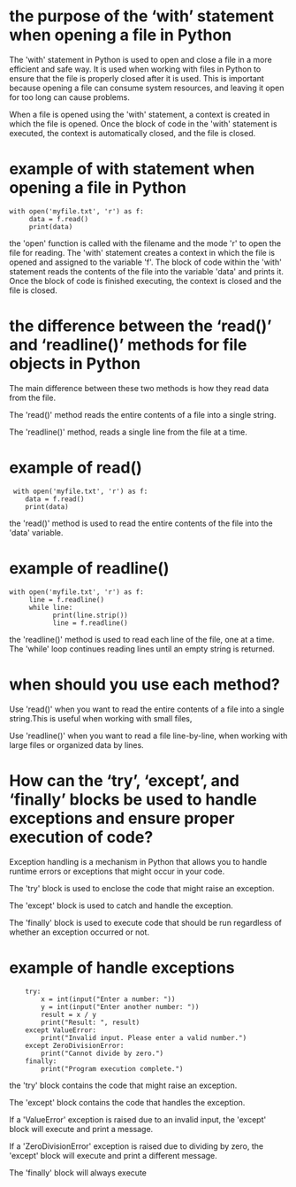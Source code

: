 # the purpose of the ‘with’ statement when opening a file in Python

The 'with' statement in Python is used to open and close a file in a more efficient and safe way. It is used when working with files in Python to ensure that the file is properly closed after it is used. This is important because opening a file can consume system resources, and leaving it open for too long can cause problems.

When a file is opened using the 'with' statement, a context is created in which the file is opened. Once the block of code in the 'with' statement is executed, the context is automatically closed, and the file is closed. 

# example of with statement when opening a file in Python

    with open('myfile.txt', 'r') as f:
         data = f.read()
         print(data)

the 'open' function is called with the filename and the mode 'r' to open the file for reading. The 'with' statement creates a context in which the file is opened and assigned to the variable 'f'. The block of code within the 'with' statement reads the contents of the file into the variable 'data' and prints it. Once the block of code is finished executing, the context is closed and the file is closed.

# the difference between the ‘read()’ and ‘readline()’ methods for file objects in Python

 The main difference between these two methods is how they read data from the file.

 The 'read()' method reads the entire contents of a file into a single string.

 The 'readline()' method, reads a single line from the file at a time.

 # example of read()

     with open('myfile.txt', 'r') as f:
        data = f.read()
        print(data)

the 'read()' method is used to read the entire contents of the file into the 'data' variable.

 # example of readline()

    with open('myfile.txt', 'r') as f:
         line = f.readline()
         while line:
               print(line.strip())
               line = f.readline()

the 'readline()' method is used to read each line of the file, one at a time. The 'while' loop continues reading lines until an empty string is returned.

#  when should you use each method? 

Use 'read()' when you want to read the entire contents of a file into a single string.This is useful when working with small files,

Use 'readline()' when you want to read a file line-by-line, when working with large files or organized data by lines.

#  How can the ‘try’, ‘except’, and ‘finally’ blocks be used to handle exceptions and ensure proper execution of code?

Exception handling is a mechanism in Python that allows you to handle runtime errors or exceptions that might occur in your code.

The 'try' block is used to enclose the code that might raise an exception.

The 'except' block is used to catch and handle the exception. 

The 'finally' block is used to execute code that should be run regardless of whether an exception occurred or not.

# example of handle exceptions

        try:
            x = int(input("Enter a number: "))
            y = int(input("Enter another number: "))
            result = x / y
            print("Result: ", result)
        except ValueError:
            print("Invalid input. Please enter a valid number.")
        except ZeroDivisionError:
            print("Cannot divide by zero.")
        finally:
            print("Program execution complete.")

 the 'try' block contains the code that might raise an exception. 
 
 The 'except' block contains the code that handles the exception. 
 
 If a 'ValueError' exception is raised due to an invalid input, the 'except' block will execute and print a message.
 
 If a 'ZeroDivisionError' exception is raised due to dividing by zero, the 'except' block will execute and print a different message.
 
 The 'finally' block will always execute

 